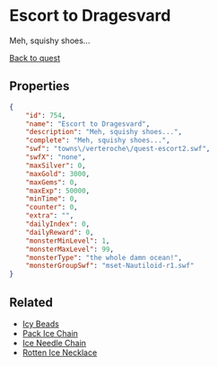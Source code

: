 # Escort to Dragesvard

Meh, squishy shoes...

[Back to quest](../quests.md)

## Properties

```json
{
    "id": 754,
    "name": "Escort to Dragesvard",
    "description": "Meh, squishy shoes...",
    "complete": "Meh, squishy shoes...",
    "swf": "towns\/verteroche\/quest-escort2.swf",
    "swfX": "none",
    "maxSilver": 0,
    "maxGold": 3000,
    "maxGems": 0,
    "maxExp": 50000,
    "minTime": 0,
    "counter": 0,
    "extra": "",
    "dailyIndex": 0,
    "dailyReward": 0,
    "monsterMinLevel": 1,
    "monsterMaxLevel": 99,
    "monsterType": "the whole damn ocean!",
    "monsterGroupSwf": "mset-Nautiloid-r1.swf"
}
```

## Related

- [Icy Beads](../items/5368-icy-beads.md)
- [Pack Ice Chain](../items/5369-pack-ice-chain.md)
- [Ice Needle Chain](../items/5370-ice-needle-chain.md)
- [Rotten Ice Necklace](../items/5371-rotten-ice-necklace.md)

